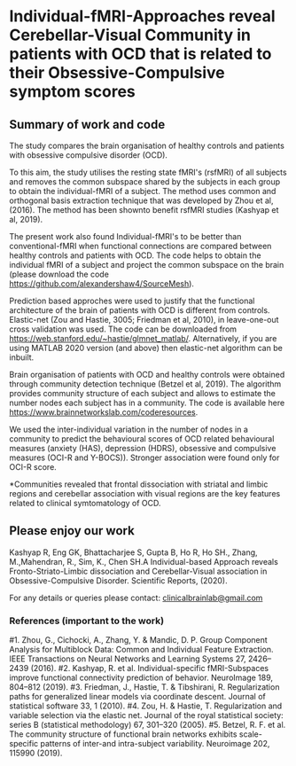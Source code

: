 # Individual-fMRI-Approaches reveal Cerebellar-Visual Community in patients with OCD that is related to their Obsessive-Compulsive symptom scores

## Summary of work and code
The study compares the brain organisation of healthy controls and patients with obsessive compulsive disorder (OCD).

To this aim, the study utilises the resting state fMRI's (rsfMRI) of all subjects and removes the common subspace shared by the subjects in each group to obtain the individual-fMRI of a subject. The method uses common and orthogonal basis extraction technique that was developed by Zhou et al, (2016). The method has been shownto benefit rsfMRI studies (Kashyap et al, 2019).  

The present work also found Individual-fMRI's to be better than conventional-fMRI when functional connections are compared between healthy controls and patients with OCD. The code helps to obtain the individual fMRI of a subject and project the common subspace on the brain (please download the code https://github.com/alexandershaw4/SourceMesh).

Prediction based approches were used to justify that the functional architecture of the brain of patients with OCD is different from controls. Elastic-net (Zou and Hastie, 3005; Friedman et al, 2010), in leave-one-out cross validation was used. The code can be downloaded from https://web.stanford.edu/~hastie/glmnet_matlab/. Alternatively, if you are using MATLAB 2020 version (and above) then elastic-net algorithm can be inbuilt.

Brain organisation of patients with OCD and healthy controls were obtained through community detection technique (Betzel et al, 2019). The algorithm provides community structure of each subject and allows to estimate the number nodes each subject has in a community. The code is available here https://www.brainnetworkslab.com/coderesources.

We used the inter-individual variation in the number of nodes in a community to predict the behavioural scores of OCD related behavioural measures (anxiety (HAS), depression (HDRS), obsessive and compulsive measures (OCI-R and Y-BOCS)). Stronger association were found only for OCI-R score.

*Communities revealed that frontal dissociation with striatal and limbic regions and cerebellar association with visual regions are the key features related to clinical symtomatology of OCD.


## Please enjoy our work
Kashyap R, Eng GK, Bhattacharjee S, Gupta B, Ho R, Ho SH., Zhang, M.,Mahendran, R., Sim, K., Chen SH.A Individual-based Approach reveals Fronto-Striato-Limbic dissociation and Cerebellar-Visual association in Obsessive-Compulsive Disorder. Scientific Reports, (2020).

For any details or queries please contact: clinicalbrainlab@gmail.com 


### References (important to the work)
#1. Zhou, G., Cichocki, A., Zhang, Y. & Mandic, D. P. Group Component Analysis for Multiblock Data: Common and Individual Feature Extraction. IEEE Transactions on Neural Networks and Learning Systems 27, 2426–2439 (2016).
#2. Kashyap, R. et al. Individual-specific fMRI-Subspaces improve functional connectivity prediction of behavior. NeuroImage 189, 804–812 (2019).
#3. Friedman, J., Hastie, T. & Tibshirani, R. Regularization paths for generalized linear models via coordinate descent. Journal of statistical software 33, 1 (2010).
#4. Zou, H. & Hastie, T. Regularization and variable selection via the elastic net. Journal of the royal statistical society: series B (statistical methodology) 67, 301–320 (2005).
#5. Betzel, R. F. et al. The community structure of functional brain networks exhibits scale-specific patterns of inter-and intra-subject variability. Neuroimage 202, 115990 (2019).
